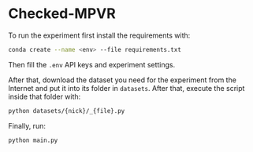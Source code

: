 # Checked-MPVR

To run the experiment first install the requirements with:

```bash
conda create --name <env> --file requirements.txt
```

Then fill the `.env` API keys and experiment settings.

After that, download the dataset you need for the experiment from the Internet and put it into its
folder in `datasets`. After that, execute the script inside that folder with:

```bash
python datasets/{nick}/_{file}.py
```

Finally, run:

```bash
python main.py
```
